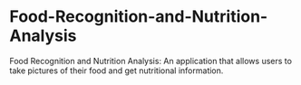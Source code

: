 # Food-Recognition-and-Nutrition-Analysis
Food Recognition and Nutrition Analysis: An application that allows users to take pictures of their food and get nutritional information.
